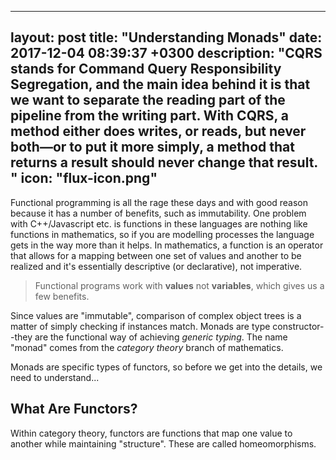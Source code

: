   ---
layout: post
title: "Understanding Monads"
date: 2017-12-04 08:39:37 +0300
description: "CQRS stands for Command Query Responsibility Segregation, and the main idea behind it is that we want to separate the reading part of the pipeline from the writing part. With CQRS, a method either does writes, or reads, but never both—or to put it more simply, a method that returns a result should never change that result.
"
icon: "flux-icon.png"
---
Functional programming is all the rage these days and with good reason because it has a number of benefits, such as immutability. One problem with C++/Javascript etc. is functions in these languages are nothing like functions in mathematics, so if you are modelling processes the language gets in the way more than it helps. In mathematics, a function is an operator that allows for a mapping between one set of values and another to be realized and it's essentially descriptive (or declarative), not imperative.

<blockquote>
  Functional programs work with <b>values</b> not <b>variables</b>, which gives us a few benefits.
</blockquote>

Since values are "immutable", comparison of complex object trees is a matter of simply checking if instances match. Monads are type constructor--they are the functional way of achieving *generic typing*. The name "monad" comes from the *category theory* branch of mathematics.

Monads are specific types of functors, so before we get into the details, we need to understand...

## What Are Functors?
Within category theory, functors are functions that map one value to another while maintaining "structure". These are called homeomorphisms.
